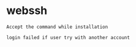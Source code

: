 # webssh

```text
Accept the command while installation
```
```text
login failed if user try with another account
```
